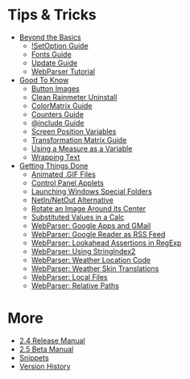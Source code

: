 Tips &amp; Tricks
=================

* [Beyond the Basics](/tips/#)
	* [!SetOption Guide](/tips/setoption-guide)
	* [Fonts Guide](/tips/fonts-guide)
	* [Update Guide](/tips/update-guide)
	* [WebParser Tutorial](/tips/webparser-tutorial)
* [Good To Know](/tips/#)
	* [Button Images](/tips/button-images)
	* [Clean Rainmeter Uninstall](/tips/clean-rainmeter-uninstall)
	* [ColorMatrix Guide](/tips/colormatrix-guide)
	* [Counters Guide](/tips/counters-guide)
	* [@include Guide](/tips/include-guide)
	* [Screen Position Variables](/tips/screen-position-variables)
	* [Transformation Matrix Guide](/tips/transformation-matrix-guide)
	* [Using a Measure as a Variable](/tips/measure-as-a-variable)
	* [Wrapping Text](/tips/wrapping-text)
* [Getting Things Done](/tips/#)
	* [Animated .GIF Files](/tips/animated-gif-files)
	* [Control Panel Applets](/tips/control-panel-applets)
	* [Launching Windows Special Folders](/tips/launching-windows-special-folders)
	* [NetIn/NetOut Alternative](/tips/netin-netout-alternative)
	* [Rotate an Image Around its Center](/tips/rotate-an-image-around-its-center)
	* [Substituted Values in a Calc](/tips/substituted-values-in-a-calc)
	* [WebParser: Google Apps and GMail](/tips/webparser-google-apps-and-gmail)
	* [WebParser: Google Reader as RSS Feed](/tips/webparser-google-reader-rss-feed)
	* [WebParser: Lookahead Assertions in RegExp](/tips/webparser-lookahead-assertions-in-regexp)
	* [WebParser: Using StringIndex2](/tips/webparser-using-stringindex2)
	* [WebParser: Weather Location Code](/tips/webparser-weather-location-code)
	* [WebParser: Weather Skin Translations](/tips/webparser-weather-skin-translations)
	* [WebParser: Local Files](/tips/webparser-local-files)
	* [WebParser: Relative Paths](/tips/webparser-relative-paths)

More
===============
* [2.4 Release Manual](/manual)
* [2.5 Beta Manual](/manual-beta)
* [Snippets](/snippets)
* [Version History](/history)